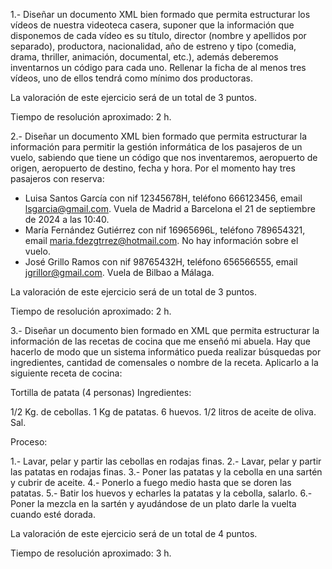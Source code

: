 1.- Diseñar un documento XML bien formado que permita estructurar los vídeos de nuestra videoteca casera, suponer que la información que disponemos de cada vídeo es su título, director (nombre y apellidos por separado), productora, nacionalidad, año de estreno y tipo (comedia, drama, thriller, animación, documental, etc.), además deberemos inventarnos un código para cada uno. Rellenar la ficha de al menos tres vídeos, uno de ellos tendrá como mínimo dos productoras.

 

La valoración de este ejercicio será de un total de 3 puntos.

Tiempo de resolución aproximado: 2 h.

 

2.- Diseñar un documento XML bien formado que permita estructurar la información para permitir la gestión informática de los pasajeros de un vuelo, sabiendo que tiene un código que nos inventaremos, aeropuerto de origen, aeropuerto de destino, fecha y hora. Por el momento hay tres pasajeros con reserva:

 

- Luisa Santos García con nif 12345678H, teléfono 666123456, email lsgarcia@gmail.com. Vuela de Madrid a Barcelona el 21 de septiembre de 2024 a las 10:40.
- María Fernández Gutiérrez con nif 16965696L, teléfono 789654321, email maria.fdezgtrrez@hotmail.com. No hay información sobre el vuelo.
- José Grillo Ramos con nif 98765432H, teléfono 656566555, email jgrillor@gmail.com. Vuela de Bilbao a Málaga.


La valoración de este ejercicio será de un total de 3 puntos.

Tiempo de resolución aproximado: 2 h.

 

3.- Diseñar un documento bien formado en XML que permita estructurar la información de las recetas de cocina que me enseñó mi abuela. Hay que hacerlo de modo que un sistema informático pueda realizar búsquedas por ingredientes, cantidad de comensales o nombre de la receta. Aplicarlo a la siguiente receta de cocina:

 

Tortilla de patata (4 personas)
Ingredientes:

1/2 Kg. de cebollas.
1 Kg de patatas.
6 huevos.
1/2 litros de aceite de oliva.
Sal.

Proceso:

1.- Lavar, pelar y partir las cebollas en rodajas finas. 
2.- Lavar, pelar y partir las patatas en rodajas finas.
3.- Poner las patatas y la cebolla en una sartén y cubrir de aceite.
4.- Ponerlo a fuego medio hasta que se doren las patatas.
5.- Batir los huevos y echarles la patatas y la cebolla, salarlo.
6.- Poner la mezcla en la sartén y ayudándose de un plato darle la vuelta cuando esté dorada.

 

La valoración de este ejercicio será de un total de 4 puntos.

Tiempo de resolución aproximado: 3 h.